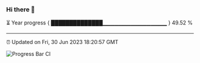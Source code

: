 ### Hi there 👋

⏳ Year progress { ██████████████▁▁▁▁▁▁▁▁▁▁▁▁▁▁▁▁ } 49.52 %

---

⏰ Updated on Fri, 30 Jun 2023 18:20:57 GMT

![Progress Bar CI](https://github.com/liununu/liununu/workflows/Progress%20Bar%20CI/badge.svg)
